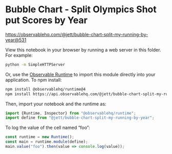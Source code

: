 # Bubble Chart - Split Olympics Shot put Scores by Year

https://observablehq.com/@jett/bubble-chart-split-my-running-by-year@531

View this notebook in your browser by running a web server in this folder. For
example:

~~~sh
python -m SimpleHTTPServer
~~~

Or, use the [Observable Runtime](https://github.com/observablehq/runtime) to
import this module directly into your application. To npm install:

~~~sh
npm install @observablehq/runtime@4
npm install https://api.observablehq.com/@jett/bubble-chart-split-my-running-by-year.tgz?v=3
~~~

Then, import your notebook and the runtime as:

~~~js
import {Runtime, Inspector} from "@observablehq/runtime";
import define from "@jett/bubble-chart-split-my-running-by-year";
~~~

To log the value of the cell named “foo”:

~~~js
const runtime = new Runtime();
const main = runtime.module(define);
main.value("foo").then(value => console.log(value));
~~~
